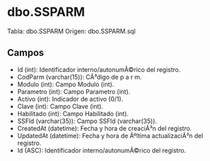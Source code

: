 ﻿# dbo.SSPARM

Tabla: dbo.SSPARM
Origen: dbo.SSPARM.sql

## Campos

- Id (int): Identificador interno/autonumÃ©rico del registro.
- CodParm (varchar(15)): CÃ³digo de p a r m.
- Modulo (int): Campo Modulo (int).
- Parametro (int): Campo Parametro (int).
- Activo (int): Indicador de activo (0/1).
- Clave (int): Campo Clave (int).
- Habilitado (int): Campo Habilitado (int).
- SSFld (varchar(35)): Campo SSFld (varchar(35)).
- CreatedAt (datetime): Fecha y hora de creaciÃ³n del registro.
- UpdatedAt (datetime): Fecha y hora de Ãºltima actualizaciÃ³n del registro.
- Id (ASC): Identificador interno/autonumÃ©rico del registro.

